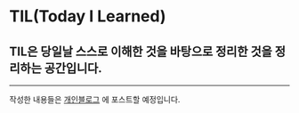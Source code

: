 # TIL(Today I Learned)

## TIL은 당일날 스스로 이해한 것을 바탕으로 정리한 것을 정리하는 공간입니다.

---
작성한 내용들은 [개인블로그](https://velog.io/@dumn423) 에 포스트할 예정입니다.